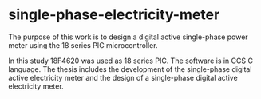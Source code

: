 # single-phase-electricity-meter

The purpose of this work is to design a digital active single-phase power meter using the 18 series PIC microcontroller.

In this study 18F4620 was used as 18 series PIC. The software is in CCS C language.
The thesis includes the development of the single-phase digital active electricity meter and the design of a single-phase digital active electricity meter.
